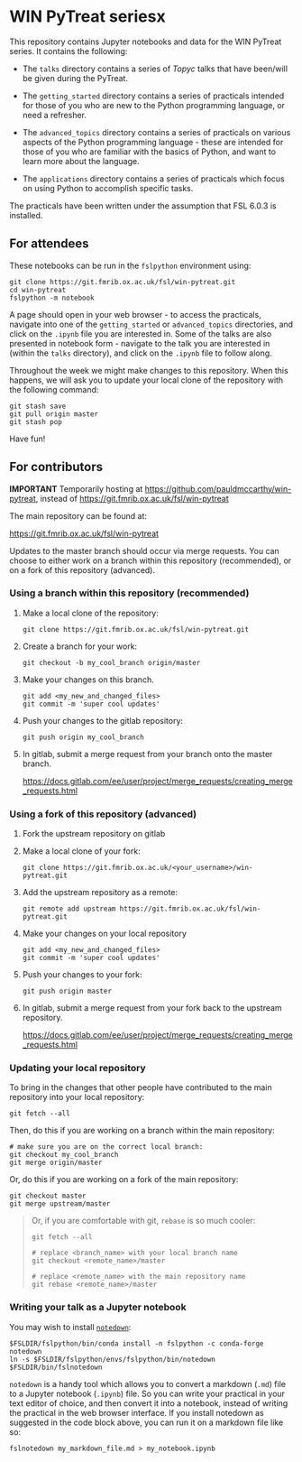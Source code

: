 # WIN PyTreat seriesx


This repository contains Jupyter notebooks and data for the WIN PyTreat series.
It contains the following:

- The `talks` directory contains a series of _Topyc_ talks that have been/will
  be given during the PyTreat.

- The `getting_started` directory contains a series of practicals intended
  for those of you who are new to the Python programming language, or need
  a refresher.

- The `advanced_topics` directory contains a series of practicals on various
  aspects of the Python programming language - these are intended for those
  of you who are familiar with the basics of Python, and want to learn more
  about the language.

- The `applications` directory contains a series of practicals which focus
  on using Python to accomplish specific tasks.

The practicals have been written under the assumption that FSL 6.0.3 is
installed.


## For attendees


These notebooks can be run in the `fslpython` environment using:


```
git clone https://git.fmrib.ox.ac.uk/fsl/win-pytreat.git
cd win-pytreat
fslpython -m notebook
```

A page should open in your web browser - to access the practicals, navigate
into one of the `getting_started` or `advanced_topics` directories, and click
on the `.ipynb` file you are interested in. Some of the talks are also
presented in notebook form - navigate to the talk you are interested in
(within the `talks` directory), and click on the `.ipynb` file to follow
along.


Throughout the week we might make changes to this repository. When this
happens, we will ask you to update your local clone of the repository with the
following command:


```
git stash save
git pull origin master
git stash pop
```


Have fun!


## For contributors


**IMPORTANT** Temporarily hosting at https://github.com/pauldmccarthy/win-pytreat, instead
of https://git.fmrib.ox.ac.uk/fsl/win-pytreat


The main repository can be found at:

https://git.fmrib.ox.ac.uk/fsl/win-pytreat


Updates to the master branch should occur via merge requests. You can choose
to either work on a branch within this repository  (recommended), or on a fork of this
repository (advanced).

### Using a branch within this repository (recommended)

1. Make a local clone of the repository:

    ```
    git clone https://git.fmrib.ox.ac.uk/fsl/win-pytreat.git
    ```

2. Create a branch for your work:

    ```
    git checkout -b my_cool_branch origin/master
    ```

3. Make your changes on this branch.

    ```
    git add <my_new_and_changed_files>
    git commit -m 'super cool updates'
    ```

4. Push your changes to the gitlab repository:

    ```
    git push origin my_cool_branch
    ```

5. In gitlab, submit a merge request from your branch onto the master
   branch.

    https://docs.gitlab.com/ee/user/project/merge_requests/creating_merge_requests.html


### Using a fork of this repository (advanced)

1. Fork the upstream repository on gitlab

2. Make a local clone of your fork:

    ```
    git clone https://git.fmrib.ox.ac.uk/<your_username>/win-pytreat.git
    ```

3. Add the upstream repository as a remote:

    ```
    git remote add upstream https://git.fmrib.ox.ac.uk/fsl/win-pytreat.git
    ```

4. Make your changes on your local repository

    ```
    git add <my_new_and_changed_files>
    git commit -m 'super cool updates'
    ```

5. Push your changes to your fork:

    ```
    git push origin master
    ```

6. In gitlab, submit a merge request from your fork back to the upstream
   repository.

    https://docs.gitlab.com/ee/user/project/merge_requests/creating_merge_requests.html


### Updating your local repository

To bring in the changes that other people have contributed to the main
repository into your local repository:

```
git fetch --all

```

Then, do this if you are working on a branch within the main repository:

```
# make sure you are on the correct local branch:
git checkout my_cool_branch
git merge origin/master
```

Or, do this if you are working on a fork of the main repository:
```
git checkout master
git merge upstream/master
```


> Or, if you are comfortable with git, `rebase` is so much cooler:
>
> ```
> git fetch --all
>
> # replace <branch_name> with your local branch name
> git checkout <remote_name>/master
>
> # replace <remote_name> with the main repository name
> git rebase <remote_name>/master
> ```


### Writing your talk as a Jupyter notebook

You may wish to install [`notedown`](https://github.com/aaren/notedown):

```
$FSLDIR/fslpython/bin/conda install -n fslpython -c conda-forge notedown
ln -s $FSLDIR/fslpython/envs/fslpython/bin/notedown $FSLDIR/bin/fslnotedown
```

`notedown` is a handy tool which allows you to convert a markdown (`.md`) file
to a Jupyter notebook (`.ipynb`) file. So you can write your practical in your
text editor of choice, and then convert it into a notebook, instead of writing
the practical in the web browser interface. If you install notedown as
suggested in the code block above, you can run it on a markdown file like so:


```
fslnotedown my_markdown_file.md > my_notebook.ipynb
```
